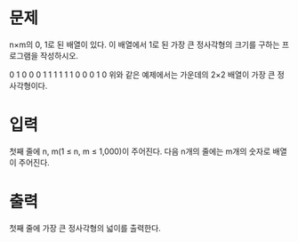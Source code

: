 # 문제
n×m의 0, 1로 된 배열이 있다. 이 배열에서 1로 된 가장 큰 정사각형의 크기를 구하는 프로그램을 작성하시오.

0	1	0	0
0	1	1	1
1	1	1	0
0	0	1	0
위와 같은 예제에서는 가운데의 2×2 배열이 가장 큰 정사각형이다.

# 입력
첫째 줄에 n, m(1 ≤ n, m ≤ 1,000)이 주어진다. 다음 n개의 줄에는 m개의 숫자로 배열이 주어진다.

# 출력
첫째 줄에 가장 큰 정사각형의 넓이를 출력한다.